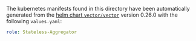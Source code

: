 The kubernetes manifests found in this directory have been automatically generated
from the [helm chart `vector/vector`](https://github.com/vectordotdev/helm-charts/tree/master/charts/vector)
version 0.26.0 with the following `values.yaml`:

```yaml
role: Stateless-Aggregator
```

